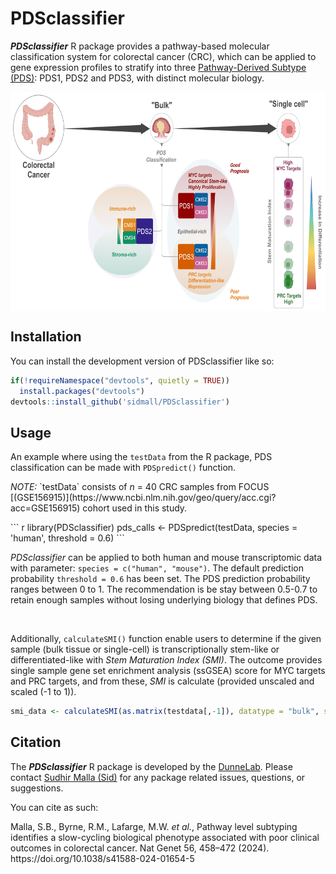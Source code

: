 
# PDSclassifier

<!-- badges: start -->
<!-- badges: end -->

***PDSclassifier*** R package provides a pathway-based molecular classification system for colorectal cancer (CRC), which can be applied to gene expression profiles to stratify into three [Pathway-Derived Subtype (PDS)](https://www.nature.com/articles/s41588-024-01654-5): PDS1, PDS2 and PDS3, with distinct molecular biology.

<img src="man/figures/pds_summary.png" class="centre" height="350"/> 
<style>
img {
  display: block;
  margin-left: auto;
  margin-right: auto;
}
</style>

## Installation

You can install the development version of PDSclassifier like so:

``` r
if(!requireNamespace("devtools", quietly = TRUE))
  install.packages("devtools")
devtools::install_github('sidmall/PDSclassifier')
```

## Usage

An example where using the `testData` from the R package, PDS classification can be made with `PDSpredict()` function.
<p><em>NOTE:</em> `testData` consists of <em>n</em> = 40 CRC samples from FOCUS [(GSE156915)](https://www.ncbi.nlm.nih.gov/geo/query/acc.cgi?acc=GSE156915) cohort used in this study.</p>
``` r
library(PDSclassifier)
pds_calls <- PDSpredict(testData, species = 'human', threshold = 0.6)
```

*PDSclassifier* can be applied to both human and mouse transcriptomic data with parameter:
`species = c("human", "mouse")`. The default prediction probability `threshold = 0.6` has been set. The PDS prediction probability ranges between 0 to 1. The recommendation is be stay between 0.5-0.7 to retain enough samples without losing underlying biology that defines PDS.

<br>

Additionally, `calculateSMI()` function enable users to determine if the given sample (bulk tissue or single-cell) is transcriptionally stem-like or differentiated-like with *Stem Maturation Index (SMI)*. The outcome provides single sample gene set enrichment analysis (ssGSEA) score for MYC targets and PRC targets, and from these, *SMI* is calculate (provided unscaled and scaled (-1 to 1)).
``` r
smi_data <- calculateSMI(as.matrix(testdata[,-1]), datatype = "bulk", species = "human")
```

## Citation

The ***PDSclassifier*** R package is developed by the [DunneLab](https://dunne-lab.com/). Please contact [Sudhir Malla (Sid)](https://pure.qub.ac.uk/en/persons/sudhir-malla) for any package related issues, questions, or suggestions.

You can cite as such:
<p>
Malla, S.B., Byrne, R.M., Lafarge, M.W. <em>et al.</em>, Pathway level subtyping identifies a slow-cycling biological phenotype associated with poor clinical outcomes in colorectal cancer. Nat Genet 56, 458–472 (2024). https://doi.org/10.1038/s41588-024-01654-5
</p>

